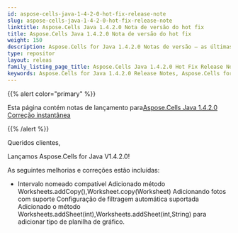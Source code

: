 ```yaml
---
id: aspose-cells-java-1-4-2-0-hot-fix-release-note
slug: aspose-cells-java-1-4-2-0-hot-fix-release-note
linktitle: Aspose.Cells Java 1.4.2.0 Nota de versão do hot fix
title: Aspose.Cells Java 1.4.2.0 Nota de versão do hot fix
weight: 150
description: Aspose.Cells for Java 1.4.2.0 Notas de versão – as últimas melhorias, novos recursos e correções
type: repositor
layout: releas
family_listing_page_title: Aspose.Cells Java 1.4.2.0 Hot Fix Release Note
keywords: Aspose.Cells for Java 1.4.2.0 Release Notes, Aspose.Cells for Java 1.4.2.0 updates and fixe
---
```

{{% alert color="primary" %}} 

 Esta página contém notas de lançamento para[Aspose.Cells Java 1.4.2.0 Correção instantânea](https://releases.aspose.com/cells/java/new-releases/aspose.cells-java-1.4.2.0-hot-fix/)

{{% /alert %}} 

 Queridos clientes,

 Lançamos Aspose.Cells for Java V1.4.2.0!

 As seguintes melhorias e correções estão incluídas:

- Intervalo nomeado compatível
 Adicionado método Worksheets.addCopy(),Worksheet.copy(Worksheet)
 Adicionando fotos com suporte
 Configuração de filtragem automática suportada
 Adicionado o método Worksheets.addSheet(int),Worksheets.addSheet(int,String) para adicionar tipo de planilha de gráfico.
